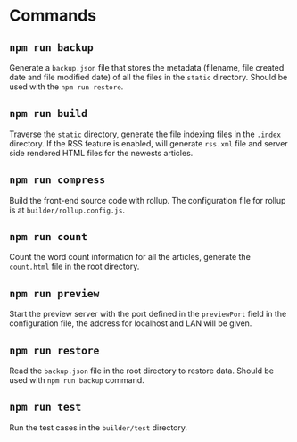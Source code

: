# Commands

## ``npm run backup``

Generate a ``backup.json`` file that stores the metadata (filename, file created date and file modified date) of all the files in the ``static`` directory. Should be used with the ``npm run restore``.

## ``npm run build``

Traverse the ``static`` directory, generate the file indexing files in the ``.index`` directory. If the RSS feature is enabled, will generate ``rss.xml`` file and server side rendered HTML files for the newests articles.

## ``npm run compress``

Build the front-end source code with rollup. The configuration file for rollup is at ``builder/rollup.config.js``.

## ``npm run count``

Count the word count information for all the articles, generate the ``count.html`` file in the root directory.

## ``npm run preview``

Start the preview server with the port defined in the ``previewPort`` field in the configuration file, the address for localhost and LAN will be given.

## ``npm run restore``

Read the ``backup.json`` file in the root directory to restore data. Should be used with ``npm run backup`` command.

## ``npm run test``

Run the test cases in the ``builder/test`` directory.
